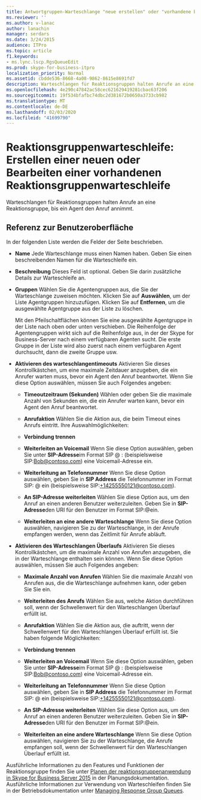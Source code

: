 ```yaml
---
title: Antwortgruppen-Warteschlange "neue erstellen" oder "vorhandene bearbeiten"
ms.reviewer: ''
ms.author: v-lanac
author: lanachin
manager: serdars
ms.date: 3/24/2015
audience: ITPro
ms.topic: article
f1.keywords:
- ms.lync.lscp.RgsQueueEdit
ms.prod: skype-for-business-itpro
localization_priority: Normal
ms.assetid: cbdde536-8668-4a08-9862-8615e8691fd7
description: Warteschlangen für Reaktionsgruppen halten Anrufe an eine Reaktionsgruppe, bis ein Agent den Anruf annimmt.
ms.openlocfilehash: 4e290c47842ac58cec621629419281cbac63f206
ms.sourcegitcommit: 19f534bfafbc74dbc2d381672b0650a3733cb982
ms.translationtype: MT
ms.contentlocale: de-DE
ms.lasthandoff: 02/03/2020
ms.locfileid: "41699790"
---
```

# <a name="response-groups-queue-create-new-or-edit-existing"></a>Reaktionsgruppenwarteschleife: Erstellen einer neuen oder Bearbeiten einer vorhandenen Reaktionsgruppenwarteschleife

Warteschlangen für Reaktionsgruppen halten Anrufe an eine Reaktionsgruppe, bis ein Agent den Anruf annimmt.

## <a name="ui-reference"></a>Referenz zur Benutzeroberfläche

In der folgenden Liste werden die Felder der Seite beschrieben.

- **Name** Jede Warteschlange muss einen Namen haben. Geben Sie einen beschreibenden Namen für die Warteschleife ein.

- **Beschreibung** Dieses Feld ist optional. Geben Sie darin zusätzliche Details zur Warteschleife an.

- **Gruppen** Wählen Sie die Agentengruppen aus, die Sie der Warteschlange zuweisen möchten. Klicken Sie auf **Auswählen**, um der Liste Agentgruppen hinzuzufügen. Klicken Sie auf **Entfernen**, um die ausgewählte Agentgruppe aus der Liste zu löschen.

    Mit den Pfeilschaltflächen können Sie eine ausgewählte Agentgruppe in der Liste nach oben oder unten verschieben. Die Reihenfolge der Agentengruppen wirkt sich auf die Reihenfolge aus, in der der Skype for Business-Server nach einem verfügbaren Agenten sucht. Die erste Gruppe in der Liste wird also zuerst nach einem verfügbaren Agent durchsucht, dann die zweite Gruppe usw.

- **Aktivieren des warteschlangentimeouts** Aktivieren Sie dieses Kontrollkästchen, um eine maximale Zeitdauer anzugeben, die ein Anrufer warten muss, bevor ein Agent den Anruf beantwortet. Wenn Sie diese Option auswählen, müssen Sie auch Folgendes angeben:

  - **Timeoutzeitraum (Sekunden)** Wählen oder geben Sie die maximale Anzahl von Sekunden ein, die ein Anrufer warten kann, bevor ein Agent den Anruf beantwortet.

  - **Anrufaktion** Wählen Sie die Aktion aus, die beim Timeout eines Anrufs eintritt. Ihre Auswahlmöglichkeiten:

  - **Verbindung trennen**

  - **Weiterleiten an Voicemail** Wenn Sie diese Option auswählen, geben Sie unter **SIP-Adresse**im Format SIP<username> @ <domainname> : (beispielsweise SIP:Bob@contoso.com) eine Voicemail-Adresse ein.

  - **Weiterleitung an Telefonnummer** Wenn Sie diese Option auswählen, geben Sie in **SIP Address** die Telefonnummer im Format SIP:<number> @ <domainname> ein (beispielsweise SIP:+14255550121@contoso.com).

  - **An SIP-Adresse weiterleiten** Wählen Sie diese Option aus, um den Anruf an einen anderen Benutzer weiterzuleiten. Geben Sie in **SIP-Adresse**den URI für den Benutzer im Format SIP:<username>@<domainname>ein.

  - **Weiterleiten an eine andere Warteschlange** Wenn Sie diese Option auswählen, navigieren Sie zu der Warteschlange, in der Anrufe empfangen werden, wenn das Zeitlimit für Anrufe abläuft.

- **Aktivieren des Warteschlangen Überlaufs** Aktivieren Sie dieses Kontrollkästchen, um die maximale Anzahl von Anrufen anzugeben, die in der Warteschlange enthalten sein können. Wenn Sie diese Option auswählen, müssen Sie auch Folgendes angeben:

  - **Maximale Anzahl von Anrufen** Wählen Sie die maximale Anzahl von Anrufen aus, die die Warteschlange aufnehmen kann, oder geben Sie Sie ein.

  - **Weiterleiten des Anrufs** Wählen Sie aus, welche Aktion durchführen soll, wenn der Schwellenwert für den Warteschlangen Überlauf erfüllt ist.

  - **Anrufaktion** Wählen Sie die Aktion aus, die auftritt, wenn der Schwellenwert für den Warteschlangen Überlauf erfüllt ist. Sie haben folgende Möglichkeiten:

  - **Verbindung trennen**

  - **Weiterleiten an Voicemail** Wenn Sie diese Option auswählen, geben Sie unter **SIP-Adresse**im Format SIP<username> @ <domainname> : (beispielsweise SIP:Bob@contoso.com) eine Voicemail-Adresse ein.

  - **Weiterleitung an Telefonnummer** Wenn Sie diese Option auswählen, geben Sie in **SIP Address** die Telefonnummer im Format SIP:<number> @ <domainname> ein (beispielsweise SIP:+14255550121@contoso.com).

  - **An SIP-Adresse weiterleiten** Wählen Sie diese Option aus, um den Anruf an einen anderen Benutzer weiterzuleiten. Geben Sie in **SIP-Adresse**den URI für den Benutzer im Format SIP:<username>@<domainname>ein.

  - **Weiterleiten an eine andere Warteschlange** Wenn Sie diese Option auswählen, navigieren Sie zu der Warteschlange, die Anrufe empfangen soll, wenn der Schwellenwert für den Warteschlangen Überlauf erfüllt ist.

Ausführliche Informationen zu den Features und Funktionen der Reaktionsgruppe finden Sie unter [Planen der reaktionsgruppenanwendung in Skype for Business Server 2015](../../plan-your-deployment/enterprise-voice-solution/response-group.md) in der Planungsdokumentation. Ausführliche Informationen zur Verwendung von Warteschleifen finden Sie in der Betriebsdokumentation unter [Managing Response Group Queues](https://technet.microsoft.com/library/1e91720c-ab67-4dfb-b30c-0ef2a8012310.aspx).


